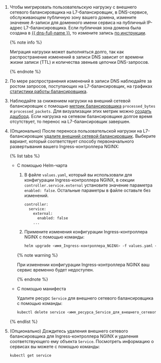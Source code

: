 1. Чтобы мигрировать пользовательскую нагрузку с внешнего сетевого балансировщика на L7-балансировщик, в DNS-сервисе, обслуживающем публичную зону вашего домена, измените значение A-записи для доменного имени сервиса на публичный IP-адрес L7-балансировщика. Если публичная зона домена была создана в [{{ dns-full-name }}](../../../dns/), то измените запись [по инструкции](../../../dns/operations/resource-record-update.md).

    {% note info %}

    Миграция нагрузки может выполняться долго, так как распространение изменений в записи DNS зависит от времени жизни записи (TTL) и количества звеньев цепочки DNS-запросов.

    {% endnote %}

1. По мере распространения изменений в записи DNS наблюдайте за ростом запросов, поступающих на L7-балансировщик, на графиках [статистики работы балансировщика](../../../application-load-balancer/operations/application-load-balancer-get-stats.md).

1. Наблюдайте за снижением нагрузки на внешний сетевой балансировщик с помощью [метрик балансировщика](../../../monitoring/metrics-ref/network-load-balancer-ref.md) `processed_bytes` и `processed_packets`. Для визуализации этих метрик можно [создать дашборд](../../../monitoring/operations/dashboard/create.md). Если нагрузка на сетевом балансировщике долгое время отсутствует, то перенос на L7-балансировщик завершен.

1. (Опционально) После переноса пользовательской нагрузки на L7-балансировщик [удалите внешний сетевой балансировщик](../../../network-load-balancer/operations/load-balancer-delete.md). Выберите вариант, который соответствует способу первоначального развертывания вашего Ingress-контроллера NGINX:

    {% list tabs %}

    * С помощью Helm-чарта

        1. В файле `values.yaml`, который вы использовали для конфигурации Ingress-контроллера NGINX, в секции `controller.service.external` установите значение параметра `enabled: false`. Остальные параметры в файле оставьте без изменений.

            ```bash
            controller:
              service:
                external:
                  enabled: false
                ...
            ```

        1. Примените изменения конфигурации Ingress-контроллера NGINX с помощью команды:

            ```bash
            helm upgrade <имя_Ingress-контроллера_NGINX> -f values.yaml <чарт_для_Ingress-контроллера_NGINX> -n <пространство_имен>
            ```

        {% note warning %}

        При изменении конфигурации Ingress-контроллера NGINX ваш сервис временно будет недоступен.

        {% endnote %}

    * С помощью манифеста

        Удалите ресурс `Service` для внешнего сетевого балансировщика с помощью команды:

        ```bash
        kubectl delete service <имя_ресурса_Service_для_внешнего_сетевого_балансировщика>
        ```

    {% endlist %}

1. (Опционально) Дождитесь удаления внешнего сетевого балансировщика для Ingress-контроллера NGINX и удаления соответствующего ему объекта `Service`. Посмотреть информацию о сервисах вы можете с помощью команды:

    ```bash
    kubectl get service
    ```
